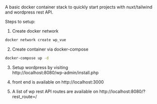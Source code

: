 A basic docker container stack to quickly start projects with nuxt/tailwind and wordpress rest API.

Steps to setup:  
1. Create docker network
```bash
docker network create wp_vue
```

2. Create container via docker-compose
```bash
docker-compose up -d
```

3. Setup wordpress by visiting  
http://localhost:8080/wp-admin/install.php

4. front end is available on http://localhost:3000

5. A list of wp rest API routes are available on http://localhost:8080/?rest_route=/




